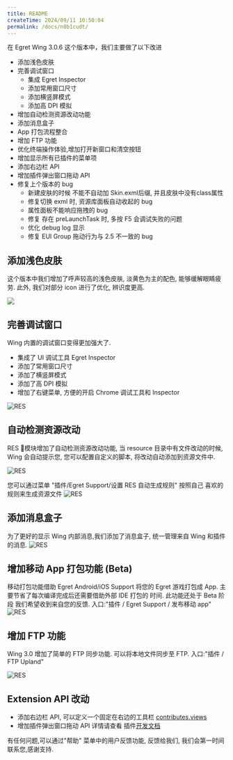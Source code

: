 ```yaml
---
title: README
createTime: 2024/09/11 10:50:04
permalink: /docs/n0b1cudt/
---
```


在 Egret Wing 3.0.6 这个版本中，我们主要做了以下改进

 - 添加浅色皮肤
 - 完善调试窗口
    - 集成 Egret Inspector
    - 添加常用窗口尺寸
    - 添加横竖屏模式
    - 添加高 DPI 模拟
 - 增加自动检测资源改动功能
 - 添加消息盒子
 - App 打包流程整合
 - 增加 FTP 功能
 - 优化终端操作体验,增加打开新窗口和清空按钮
 - 增加显示所有已插件的菜单项
 - 添加右边栏 API
 - 增加插件弹出窗口拖动 API
 - 修复上个版本的 bug
    - 新建皮肤的时候 不能不自动加 Skin.exml后缀, 并且皮肤中没有class属性
    - 修复切换 exml 时, 资源库面板自动收起的 bug
    - 属性面板不能响应拖拽的 bug
    - 修复 存在 preLaunchTask 时, 多按 F5 会调试失败的问题
    - 优化 debug log 显示
    - 修复 EUI Group 拖动行为与 2.5 不一致的 bug

## 添加浅色皮肤
这个版本中我们增加了呼声较高的浅色皮肤, 淡黄色为主的配色, 能够缓解眼睛疲劳.
此外, 我们对部分 icon 进行了优化, 辨识度更高.

![](573494afbbc08.png)

## 完善调试窗口
Wing 内置的调试窗口变得更加强大了.
- 集成了 UI 调试工具 Egret Inspector
- 添加了常用窗口尺寸
- 添加了横竖屏模式
- 添加了高 DPI 模拟
- 增加了右键菜单, 方便的开启 Chrome 调试工具和 Inspector

![RES](573494af7c485.png)

## 自动检测资源改动
RES 模块增加了自动检测资源改动功能, 当 resource 目录中有文件改动的时候,
Wing 会自动提示您, 您可以配置自定义的脚本, 将改动自动添加到资源文件中.

![RES](573494afd9a51.png)

您可以通过菜单 "插件/Egret Support/设置 RES 自动生成规则" 按照自己
喜欢的规则来生成资源文件
![RES](573494b0200d5.png)

## 添加消息盒子

为了更好的显示 Wing 内部消息,我们添加了消息盒子, 统一管理来自 Wing 和插件的消息.
![RES](5734951e19539.png)

## 增加移动 App 打包功能 (Beta)

移动打包功能借助 Egret Android/iOS Support 将您的 Egret 游戏打包成 App.
主要节省了每次编译完成后还需要借助外部 IDE 打包的 时间. 此功能还处于 Beta 阶段
我们希望收到来自您的反馈. 入口:"插件 / Egret Support / 发布移动 app"
![RES](573494afcb562.png)

## 增加 FTP 功能
Wing 3.0 增加了简单的 FTP 同步功能. 可以将本地文件同步至 FTP. 入口:"插件 / FTP Upland"

![RES](573494afa35a9.png)

## Extension API 改动
 - 添加右边栏 API, 可以定义一个固定在右边的工具栏 [contributes.views](http://edn.egret.com/cn/docs/page/782)
 - 增加插件弹出窗口拖动 API
详情请查看 插件[开发文档](http://edn.egret.com/cn/docs/page/778)

有任何问题,可以通过"帮助" 菜单中的用户反馈功能, 反馈给我们, 我们会第一时间联系您,感谢支持.

